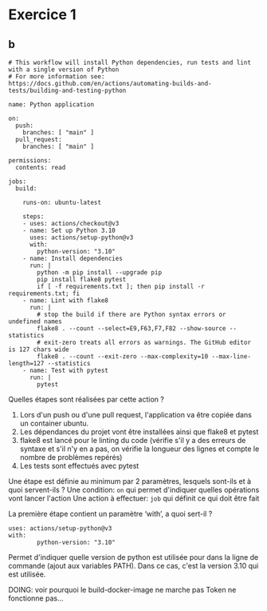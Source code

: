 # Exercice 1
## b
```
# This workflow will install Python dependencies, run tests and lint with a single version of Python
# For more information see: https://docs.github.com/en/actions/automating-builds-and-tests/building-and-testing-python

name: Python application

on:
  push:
    branches: [ "main" ]
  pull_request:
    branches: [ "main" ]

permissions:
  contents: read

jobs:
  build:

    runs-on: ubuntu-latest

    steps:
    - uses: actions/checkout@v3
    - name: Set up Python 3.10
      uses: actions/setup-python@v3
      with:
        python-version: "3.10"
    - name: Install dependencies
      run: |
        python -m pip install --upgrade pip
        pip install flake8 pytest
        if [ -f requirements.txt ]; then pip install -r requirements.txt; fi
    - name: Lint with flake8
      run: |
        # stop the build if there are Python syntax errors or undefined names
        flake8 . --count --select=E9,F63,F7,F82 --show-source --statistics
        # exit-zero treats all errors as warnings. The GitHub editor is 127 chars wide
        flake8 . --count --exit-zero --max-complexity=10 --max-line-length=127 --statistics
    - name: Test with pytest
      run: |
        pytest
```

Quelles étapes sont réalisées par cette action ?
1. Lors d'un push ou d'une pull request, l'application va être copiée dans un container ubuntu.
2. Les dépendances du projet vont être installées ainsi que flake8 et pytest 
3. flake8 est lancé pour le linting du code (vérifie s'il y a des erreurs de syntaxe et s'il n'y en a pas, on vérifie la longueur des lignes et compte le nombre de problèmes repérés)
4. Les tests sont effectués avec pytest


Une étape est définie au minimum par 2 paramètres, lesquels sont-ils et à quoi servent-ils ?
Une condition: `on` qui permet d'indiquer quelles opérations vont lancer l'action
Une action à effectuer: `job` qui définit ce qui doit être fait



La première étape contient un paramètre ‘with’, a quoi sert-il ?
```
uses: actions/setup-python@v3
with:
        python-version: "3.10"
```
Permet d'indiquer quelle version de python est utilisée pour dans la ligne de commande (ajout aux variables PATH). Dans ce cas, c'est la version 3.10 qui est utilisée.

DOING: voir pourquoi le build-docker-image ne marche pas Token ne fonctionne pas...

